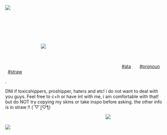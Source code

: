 ![](https://files.catbox.moe/y682wg.png)

⠀⠀⠀⠀

⠀⠀⠀⠀⠀⠀


⠀⠀



⠀⠀⠀⠀⠀⠀⠀⠀⠀⠀⠀![](https://files.catbox.moe/ozdwjj.jpg)


⠀⠀



⠀⠀⠀⠀⠀⠀⠀⠀⠀⠀⠀⠀⠀⠀⠀⠀⠀⠀⠀⠀⠀⠀⠀⠀⠀⠀⠀⠀⠀⠀⠀⠀⠀⠀⠀⠀[#ata](https://emisoaaa.atabook.org/)  ‎  ‎  ‎  ‎  ‎  ‎ [#pronoun](https://en.pronouns.page/@astraeterns)   ‎  ‎  ‎  ‎  ‎ [#straw](https://astrasoaa.straw.page)


.





DNI if toxicshippers, proshipper, haters and etc! i do not want to deal with you guys. Feel free to c+h or have int with me, i am comfortable with that! but do NOT try copying my skins or take inspo before asking. the other info is in straw !! (´▽`ʃ♡ƪ)



⠀⠀⠀⠀⠀⠀⠀⠀⠀⠀⠀⠀⠀⠀⠀⠀⠀⠀⠀⠀⠀⠀⠀⠀⠀⠀⠀⠀⠀⠀⠀![](https://files.catbox.moe/igmkqn.png)

![](https://files.catbox.moe/g3yeu5.png)
